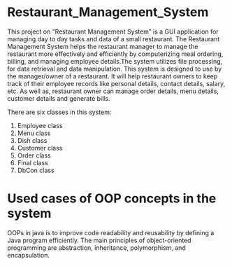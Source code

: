 # Restaurant_Management_System

This project on “Restaurant Management System” is a GUI application for managing day to day tasks and data of a small restaurant. The Restaurant Management System helps the restaurant manager to manage the restaurant more effectively and efficiently by computerizing meal ordering, billing, and managing employee details.The system utilizes file processing, for data retrieval and data manipulation. This system is designed to use by the manager/owner of a restaurant. It will help restaurant owners to keep track of their employee records like personal details, contact details, salary, etc. As well as, restaurant owner can manage order details, menu details, customer details and generate bills.

There are six classes in this system:
1. Employee class
2. Menu class
3. Dish class
4. Customer class
5. Order class
6. Final class
7. DbCon class

# Used cases of OOP concepts in the system

OOPs in java is to improve code readability and reusability by defining a Java program efficiently. The main principles of object-oriented programming are abstraction, inheritance, polymorphism, and encapsulation.


